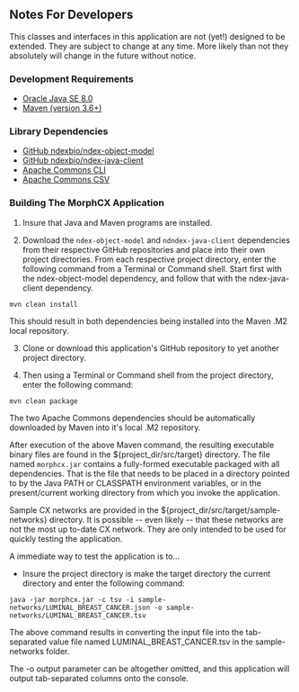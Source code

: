 ## Notes For Developers

This classes and interfaces in this application are not (yet!) designed to be extended.  They are 
subject to change at any time. More likely than not they absolutely will change in the future without notice.

### Development Requirements
* [Oracle Java SE 8.0](https://www.oracle.com/technetwork/java/javase/downloads/index.html)
* [Maven (version 3.6+)](http://maven.apache.org/) 

### Library Dependencies
* [GitHub ndexbio/ndex-object-model](https://github.com/ndexbio/ndex-object-model)
* [GitHub ndexbio/ndex-java-client](https://github.com/ndexbio/ndex-java-client)
* [Apache Commons CLI](https://commons.apache.org/proper/commons-cli/)
* [Apache Commons CSV](https://commons.apache.org/proper/commons-csv/)

### Building The MorphCX Application

1. Insure that Java and Maven programs are installed.

2. Download the `ndex-object-model` and `ndndex-java-client` dependencies 
from their respective GitHub repositories and place into their own project directories. 
From each respective project directory, enter the following command 
from a Terminal or Command shell. Start first with the ndex-object-model dependency, and 
follow that with the ndex-java-client dependency.
```text
mvn clean install
```
This should result in both dependencies being installed into the Maven .M2 local repository.

3. Clone or download this application's GitHub repository to yet another project directory. 

4. Then using a Terminal or Command shell from the project directory, enter the following command:
```text
mvn clean package
```
The two Apache Commons dependencies should be automatically downloaded by Maven into it's local .M2
repository.

After execution of the above Maven command, the resulting executable binary files are found 
in the ${project_dir/src/target} directory.
The file named `morphcx.jar` contains a fully-formed executable packaged with all dependencies.
That is the file that needs to be placed in a directory pointed to by the Java PATH or CLASSPATH
environment variables, or in the present/current working directory from which you invoke the
application.

Sample CX networks are provided in the ${project_dir/src/target/sample-networks} directory. It is
possible -- even likely -- that these networks are not the most up to-date CX network.  They are 
only intended to be used for quickly testing the application.

A immediate way to test the application is to...
* Insure the project directory is make the target directory the current directory and enter
the following command:
```text
java -jar morphcx.jar -c tsv -i sample-networks/LUMINAL_BREAST_CANCER.json -o sample-networks/LUMINAL_BREAST_CANCER.tsv
```
The above command results in converting the input file into the tab-separated value file named
LUMINAL_BREAST_CANCER.tsv in the sample-networks folder.

The -o output parameter can be altogether omitted, and this application will output tab-separated columns onto
the console. 
